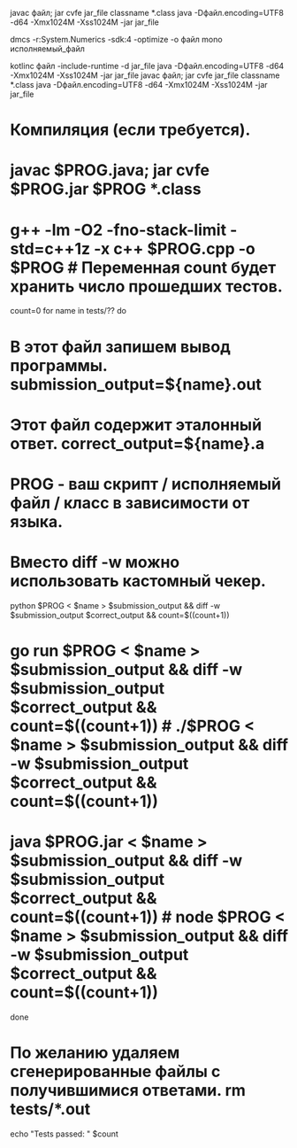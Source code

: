 javac файл; jar cvfe jar_file classname *.class
java -Dфайл.encoding=UTF8 -d64 -Xmx1024M -Xss1024M -jar jar_file


dmcs -r:System.Numerics -sdk:4 -optimize -o файл
mono исполняемый_файл

kotlinc файл -include-runtime -d jar_file	java -Dфайл.encoding=UTF8 -d64 -Xmx1024M -Xss1024M -jar jar_file
javac файл; jar cvfe jar_file classname *.class	java -Dфайл.encoding=UTF8 -d64 -Xmx1024M -Xss1024M -jar jar_file



# Компиляция (если требуется).
# javac $PROG.java; jar cvfe $PROG.jar $PROG *.class
# g++ -lm -O2 -fno-stack-limit -std=c++1z -x c++ $PROG.cpp -o $PROG # Переменная count будет хранить число прошедших тестов.
count=0
for name in tests/??
do
# В этот файл запишем вывод программы. submission_output=${name}.out
# Этот файл содержит эталонный ответ. correct_output=${name}.a
# PROG - ваш скрипт / исполняемый файл / класс в зависимости от языка.
# Вместо diff -w можно использовать кастомный чекер.
python $PROG < $name > $submission_output && diff -w $submission_output $correct_output && count=$((count+1))
# go run $PROG < $name > $submission_output && diff -w $submission_output $correct_output && count=$((count+1)) # ./$PROG < $name > $submission_output && diff -w $submission_output $correct_output && count=$((count+1))
# java $PROG.jar < $name > $submission_output && diff -w $submission_output $correct_output && count=$((count+1)) # node $PROG < $name > $submission_output && diff -w $submission_output $correct_output && count=$((count+1))
done
# По желанию удаляем сгенерированные файлы с получившимися ответами. rm tests/*.out
echo "Tests passed: " $count